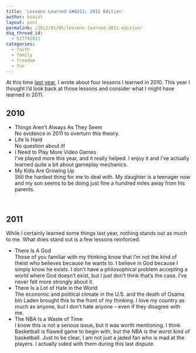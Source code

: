 ```yaml
---
title: 'Lessons Learned &#8211; 2011 Edition'
author: bsoist
layout: post
permalink: /2012/01/05/lessons-learned-2011-edition/
dsq_thread_id:
  - 527742811
categories:
  - faith
  - family
  - freedom
  - fun
---
```

At this time [last year][1], I wrote about four lessons I learned in 2010. This year I thought I&#8217;d look back at those lessons and consider what I might have learned in 2011. 

## 2010

  * Things Aren&#8217;t Always As They Seem  
    No evidence in 2011 to overturn this theory.
  * Life Is Hard  
    No question about it!
  * I Need to Play More Video Games  
    I&#8217;ve played more this year, and it really helped. I enjoy it and I&#8217;ve actually learned quite a bit about gameplay mechanics. 
  * My Kids Are Growing Up  
    Still the hardest thing for me to deal with. My daughter is a teenager now and my son seems to be doing just fine a hundred miles away from his parents.

&nbsp;

## 2011

While I certainly learned some things last year, nothing stands out as much to me. What does stand out is a few lessons reinforced.

  * There Is A God  
    Those of you familiar with my thinking know that I&#8217;m not the kind of theist who believes because he wants to. I believe in God because I simply know he exists. I don&#8217;t have a philosophical problem accepting a world where God doesn&#8217;t exist, but I just don&#8217;t think that&#8217;s the case. I&#8217;ve never felt more strongly about it.
  * There Is a Lot of Hate in the World  
    The economic and political climate in the U.S. and the death of Osama bin Laden brought this to the front of my thinking. I love my country as much as anyone, but I don&#8217;t hate anyone &#8211; even if they disagree with me.
  * The NBA Is a Waste of Time  
    I know this is not a serious issue, but it was worth mentioning. I think Basketball is flawed game to begin with, but the NBA is the worst kind of basketball. Just to be clear, I am not just a jaded fan who is mad at the players. I actually sided with them during this last dispute.

&nbsp;

 [1]: http://whsjr.soistmann.com/oped/2011/01/04/what-i-learned-in-2010/
